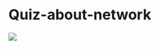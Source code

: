 # Quiz-about-network

<a href="https://the-scripts.github.io/Quiz-about-network/" target="_blank"><img src="https://img.shields.io/badge/-Wyświetl Demo Strony-%230077B5?style=for-the-badge&logo=html5&logoColor=white"></a> 
